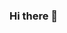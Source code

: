 ### Hi there 👋

<!--
**OGToken/OGToken** is a ✨ _special_ ✨ repository because its `README.md` (this file) appears on your GitHub profile.

Here are some ideas to get you started:

- 🔭 I’m currently working on ...
- 🌱 I’m currently learning ...
- 👯 I’m looking to collaborate on 
- 🤔 I’m looking for help with developing an app that enable 
- 💬 Ask me about ...
- 📫 How to reach me: ...
- 😄 Pronouns: ...
- ⚡ Fun fact: ...
-->
